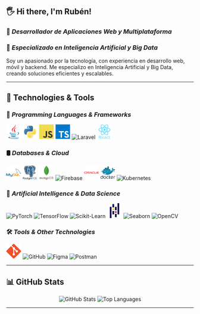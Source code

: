 ## 🖐️ Hi there, I'm Rubén!  
### 🌟 *Desarrollador de Aplicaciones Web y Multiplataforma*  
### 🚀 *Especializado en Inteligencia Artificial y Big Data*  

Soy un apasionado por la tecnología, con experiencia en desarrollo web, móvil y backend. Me especializo en Inteligencia Artificial y Big Data, creando soluciones eficientes y escalables.

---

## 🚀 Technologies & Tools  
### 📌 *Programming Languages & Frameworks*  
<p align="left">
  <img src="https://raw.githubusercontent.com/devicons/devicon/master/icons/java/java-original.svg" alt="Java" width="40" height="40"/>
  <img src="https://raw.githubusercontent.com/devicons/devicon/master/icons/python/python-original.svg" alt="Python" width="40" height="40"/>
  <img src="https://raw.githubusercontent.com/devicons/devicon/master/icons/javascript/javascript-original.svg" alt="JavaScript" width="40" height="40"/>
  <img src="https://raw.githubusercontent.com/devicons/devicon/master/icons/typescript/typescript-original.svg" alt="TypeScript" width="40" height="40"/>
  <img src="https://upload.wikimedia.org/wikipedia/commons/9/9a/Laravel.svg" alt="Laravel" width="40" height="40"/>
  <img src="https://raw.githubusercontent.com/devicons/devicon/master/icons/react/react-original-wordmark.svg" alt="React" width="40" height="40"/>
</p>

### 🛢 *Databases & Cloud*  
<p align="left">
  <img src="https://raw.githubusercontent.com/devicons/devicon/master/icons/mysql/mysql-original-wordmark.svg" alt="MySQL" width="40" height="40"/>
  <img src="https://raw.githubusercontent.com/devicons/devicon/master/icons/postgresql/postgresql-original-wordmark.svg" alt="PostgreSQL" width="40" height="40"/>
  <img src="https://raw.githubusercontent.com/devicons/devicon/master/icons/mongodb/mongodb-original-wordmark.svg" alt="MongoDB" width="40" height="40"/>
  <img src="https://www.vectorlogo.zone/logos/firebase/firebase-icon.svg" alt="Firebase" width="40" height="40"/>
  <img src="https://raw.githubusercontent.com/devicons/devicon/master/icons/oracle/oracle-original.svg" alt="Oracle" width="40" height="40"/>
  <img src="https://raw.githubusercontent.com/devicons/devicon/master/icons/docker/docker-original-wordmark.svg" alt="Docker" width="40" height="40"/>
  <img src="https://www.vectorlogo.zone/logos/kubernetes/kubernetes-icon.svg" alt="Kubernetes" width="40" height="40"/>
</p>

### 🤖 *Artificial Intelligence & Data Science*  
<p align="left">
  <img src="https://www.vectorlogo.zone/logos/pytorch/pytorch-icon.svg" alt="PyTorch" width="40" height="40"/>
  <img src="https://www.vectorlogo.zone/logos/tensorflow/tensorflow-icon.svg" alt="TensorFlow" width="40" height="40"/>
  <img src="https://upload.wikimedia.org/wikipedia/commons/0/05/Scikit_learn_logo_small.svg" alt="Scikit-Learn" width="40" height="40"/>
  <img src="https://raw.githubusercontent.com/devicons/devicon/master/icons/pandas/pandas-original.svg" alt="Pandas" width="40" height="40"/>
  <img src="https://seaborn.pydata.org/_images/logo-mark-lightbg.svg" alt="Seaborn" width="40" height="40"/>
  <img src="https://www.vectorlogo.zone/logos/opencv/opencv-icon.svg" alt="OpenCV" width="40" height="40"/>
</p>

### 🛠 *Tools & Other Technologies*  
<p align="left">
  <img src="https://raw.githubusercontent.com/devicons/devicon/master/icons/git/git-original.svg" alt="Git" width="40" height="40"/>
  <img src="https://www.vectorlogo.zone/logos/github/github-tile.svg" alt="GitHub" width="40" height="40"/>
  <img src="https://www.vectorlogo.zone/logos/figma/figma-icon.svg" alt="Figma" width="40" height="40"/>
  <img src="https://www.vectorlogo.zone/logos/getpostman/getpostman-icon.svg" alt="Postman" width="40" height="40"/>
</p>

---

## 📊 GitHub Stats  
<div align="center">
  <img src="https://github-readme-stats.vercel.app/api?username=ruuby666&show_icons=true&theme=radical" alt="GitHub Stats" width="49%"/>
  <img src="https://github-readme-stats.vercel.app/api/top-langs/?username=ruuby666&layout=compact&theme=radical" alt="Top Languages" width="49%"/>
</div>

---

<!-- ## 🚀 *Let's Connect!*  
<p align="center">
  <a href="https://www.linkedin.com/in/tu-perfil/"><img src="https://raw.githubusercontent.com/devicons/devicon/master/icons/linkedin/linkedin-original.svg" width="40" height="40"></a>
  <a href="https://twitter.com/tu-usuario"><img src="https://www.vectorlogo.zone/logos/twitter/twitter-icon.svg" width="40" height="40"></a>
  <a href="mailto:tuemail@example.com"><img src="https://www.vectorlogo.zone/logos/gmail/gmail-icon.svg" width="40" height="40"></a>
</p> -->
